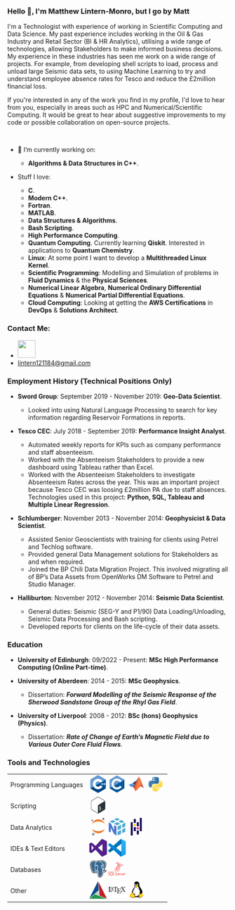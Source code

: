 ### Hello 👋, I'm Matthew Lintern-Monro, but I go by Matt

I'm a Technologist with experience of working in Scientific Computing and Data Science.
My past experience includes working in the Oil & Gas Industry and Retail Sector (BI & HR Analytics), utilising a wide range of technologies,
allowing Stakeholders to make informed business decisions. My experience in these industries has seen me work on a wide range of projects. For example, from
developing shell scripts to load, process and unload large Seismic data sets, to using Machine Learning to try and understand employee absence
rates for Tesco and reduce the £2million financial loss. 

If you're interested in any of the work you find in my profile, I'd love to hear from you, especially in areas such as HPC and Numerical/Scientific Computing.
It would be great to hear about suggestive improvements to my code or possible collaboration on open-source projects.

<br/>

- 🌱 I’m currently working on:

    - __Algorithms & Data Structures in C++__.
       
- Stuff I love:

    - __C__.
    - __Modern C++__.
    - __Fortran__.
    - __MATLAB__.
    - __Data Structures & Algorithms__.
    - __Bash Scripting__.
    - __High Performance Computing__.
    - __Quantum Computing__. Currently learning __Qiskit__. Interested in applications to __Quantum Chemistry__.
    - __Linux__: At some point I want to develop a __Multithreaded Linux Kernel__.
    - __Scientific Programming__: Modelling and Simulation of problems in __Fluid Dynamics__ & the __Physical Sciences__.
    - __Numerical Linear Algebra__, __Numerical Ordinary Differential Equations__ & __Numerical Partial Differential Equations__.
    - __Cloud Computing__: Looking at getting the __AWS Certifications__ in __DevOps__ & __Solutions Architect__.
  
  

### Contact Me:

* <a href="https://www.linkedin.com/in/matthew-lintern-monro-585592159/"><img src="https://www.vectorlogo.zone/logos/linkedin/linkedin-icon.svg" width="40" height="40"/></a>
* <lintern121184@gmail.com>

### Employment History (Technical Positions Only)

* **Sword Group**: September 2019 - November 2019: **Geo-Data Scientist**.
  - Looked into using Natural Language Processing to search for key information regarding Reservoir Formations in reports.
  
* **Tesco CEC**: July 2018 - September 2019: **Performance Insight Analyst**.
  - Automated weekly reports for KPIs such as company performance and staff absenteeism.
  - Worked with the Absenteeism Stakeholders to provide a new dashboard using Tableau rather than Excel.
  - Worked with the Absenteeism Stakeholders to investigate Absenteeism Rates across the year. This was an important project because Tesco CEC was loosing £2million PA due to staff absences. Technologies used in this project: __Python, SQL, Tableau and Multiple Linear Regression__.
  
* **Schlumberger**: November 2013 - November 2014: **Geophysicist & Data Scientist**.
  - Assisted Senior Geoscientists with training for clients using Petrel and Techlog software.
  - Provided general Data Management solutions for Stakeholders as and when required.
  - Joined the BP Chili Data Migration Project. This involved migrating all of BP’s Data Assets from OpenWorks DM Software to Petrel and Studio Manager.
  
* **Halliburton**: November 2012 - November 2014: **Seismic Data Scientist**.
  - General duties: Seismic (SEG-Y and P1/90) Data Loading/Unloading, Seismic Data Processing and Bash scripting.
  - Developed reports for clients on the life-cycle of their data assets.

### Education


   * **University of Edinburgh**: 09/2022 - Present: 
     **MSc High Performance Computing (Online Part-time)**.
     
   * **University of Aberdeen**: 2014 - 2015: 
     **MSc Geophysics**.

     - Dissertation: ___Forward Modelling of the Seismic Response of the Sherwood Sandstone Group of the Rhyl Gas Field___. 
     
   * **University of Liverpool**: 2008 - 2012: 
     **BSc (hons) Geophysics (Physics)**.

     - Dissertation: ___Rate of Change of Earth’s Magnetic Field due to Various Outer Core Fluid Flows___.



### Tools and Technologies

<table>
  <tr>
    <td>Programming Languages</td>
    <td>
      <a href=""><img src="https://github.com/devicons/devicon/blob/master/icons/cplusplus/cplusplus-original.svg" width="40" height="40"/></a>
      <a href=""><img src="https://github.com/devicons/devicon/blob/master/icons/c/c-original.svg" width="40" height="40"/></a>
      <a href=""><img src="https://github.com/devicons/devicon/blob/master/icons/matlab/matlab-original.svg" width="40" height="40"/></a>
      <a href=""><img src="https://github.com/devicons/devicon/blob/master/icons/python/python-original.svg" width="40" height="40"/></a>
     </td>
  </tr>
  <tr>
    <td>Scripting</td>
    <td>
      <a href=""><img src="https://github.com/devicons/devicon/blob/master/icons/bash/bash-original.svg" width="40" height="40"/></a>
    </td>
   </tr>
   <tr>
    <td>Data Analytics</td>
    <td>
      <a href=""><img src="https://github.com/devicons/devicon/blob/master/icons/jupyter/jupyter-original.svg" width="40" height="40"/></a>
      <a href=""><img src="https://github.com/devicons/devicon/blob/master/icons/numpy/numpy-original.svg" width="40" height="40"/></a>
      <a href=""><img src="https://github.com/devicons/devicon/blob/master/icons/pandas/pandas-original.svg" width="40" height="40"/></a>
    </td>
  </tr>
  <tr>
    <td>IDEs & Text Editors</td>
    <td>
      <a href=""><img src="https://github.com/devicons/devicon/blob/master/icons/visualstudio/visualstudio-plain.svg" width="40" height="40"/></a>
      <a href=""><img src="https://github.com/devicons/devicon/blob/master/icons/vscode/vscode-original.svg" width="40" height="40"/></a>
    </td>
  </tr>
  <tr>
    <td>Databases</td>
    <td>
      <a href=""><img src="https://github.com/devicons/devicon/blob/master/icons/postgresql/postgresql-original.svg" width="40" height="40"/></a>
      <a href=""><img src="https://github.com/devicons/devicon/blob/master/icons/microsoftsqlserver/microsoftsqlserver-plain-wordmark.svg" width="40" height="40"/></a>
    </td>
  </tr>
  <tr>
    <td>Other</td>
    <td>
      <a href=""><img src="https://github.com/devicons/devicon/blob/master/icons/cmake/cmake-original.svg" width="40" height="40"/></a>
      <a href=""><img src="https://github.com/devicons/devicon/blob/master/icons/latex/latex-original.svg" width="40" height="40"/></a>
      <a href=""><img src="https://github.com/devicons/devicon/blob/master/icons/linux/linux-original.svg" width="40" height="40"/></a>
    </td>
  </tr>
</table>

<br />






                                                                                                       

  

  
    
 
